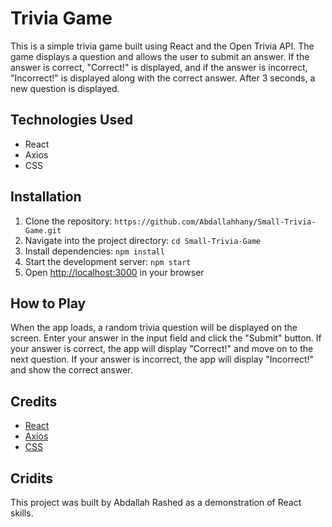 # Trivia Game

This is a simple trivia game built using React and the Open Trivia API. The game displays a question and allows the user to submit an answer. If the answer is correct, "Correct!" is displayed, and if the answer is incorrect, "Incorrect!" is displayed along with the correct answer. After 3 seconds, a new question is displayed.

## Technologies Used

- React
- Axios
- CSS

## Installation

1. Clone the repository: `https://github.com/Abdallahhany/Small-Trivia-Game.git`
2. Navigate into the project directory: `cd Small-Trivia-Game`
3. Install dependencies: `npm install`
4. Start the development server: `npm start`
5. Open [http://localhost:3000](http://localhost:3000) in your browser

## How to Play

When the app loads, a random trivia question will be displayed on the screen. Enter your answer in the input field and click the "Submit" button. If your answer is correct, the app will display "Correct!" and move on to the next question. If your answer is incorrect, the app will display "Incorrect!" and show the correct answer.

## Credits

- [React](https://reactjs.org/)
- [Axios](https://axios-http.com/)
- [CSS](https://developer.mozilla.org/en-US/docs/Web/CSS)

## Cridits

This project was built by Abdallah Rashed as a demonstration of React skills. 
